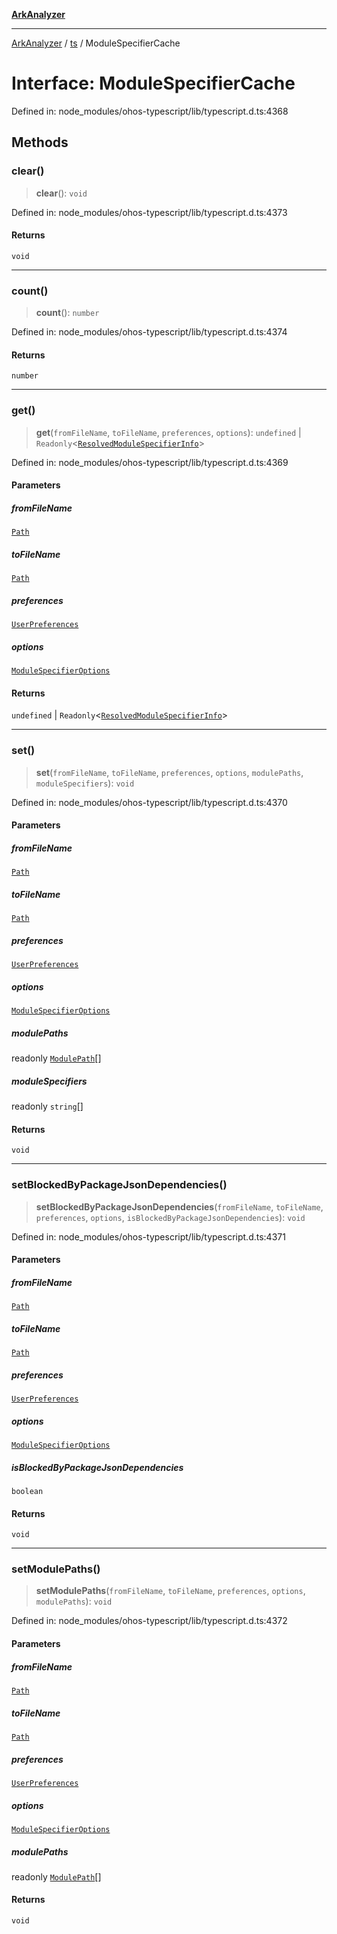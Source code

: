 [**ArkAnalyzer**](../../../../README.md)

***

[ArkAnalyzer](../../../../globals.md) / [ts](../README.md) / ModuleSpecifierCache

# Interface: ModuleSpecifierCache

Defined in: node\_modules/ohos-typescript/lib/typescript.d.ts:4368

## Methods

### clear()

> **clear**(): `void`

Defined in: node\_modules/ohos-typescript/lib/typescript.d.ts:4373

#### Returns

`void`

***

### count()

> **count**(): `number`

Defined in: node\_modules/ohos-typescript/lib/typescript.d.ts:4374

#### Returns

`number`

***

### get()

> **get**(`fromFileName`, `toFileName`, `preferences`, `options`): `undefined` \| `Readonly`\<[`ResolvedModuleSpecifierInfo`](ResolvedModuleSpecifierInfo.md)\>

Defined in: node\_modules/ohos-typescript/lib/typescript.d.ts:4369

#### Parameters

##### fromFileName

[`Path`](../type-aliases/Path.md)

##### toFileName

[`Path`](../type-aliases/Path.md)

##### preferences

[`UserPreferences`](UserPreferences.md)

##### options

[`ModuleSpecifierOptions`](ModuleSpecifierOptions.md)

#### Returns

`undefined` \| `Readonly`\<[`ResolvedModuleSpecifierInfo`](ResolvedModuleSpecifierInfo.md)\>

***

### set()

> **set**(`fromFileName`, `toFileName`, `preferences`, `options`, `modulePaths`, `moduleSpecifiers`): `void`

Defined in: node\_modules/ohos-typescript/lib/typescript.d.ts:4370

#### Parameters

##### fromFileName

[`Path`](../type-aliases/Path.md)

##### toFileName

[`Path`](../type-aliases/Path.md)

##### preferences

[`UserPreferences`](UserPreferences.md)

##### options

[`ModuleSpecifierOptions`](ModuleSpecifierOptions.md)

##### modulePaths

readonly [`ModulePath`](ModulePath.md)[]

##### moduleSpecifiers

readonly `string`[]

#### Returns

`void`

***

### setBlockedByPackageJsonDependencies()

> **setBlockedByPackageJsonDependencies**(`fromFileName`, `toFileName`, `preferences`, `options`, `isBlockedByPackageJsonDependencies`): `void`

Defined in: node\_modules/ohos-typescript/lib/typescript.d.ts:4371

#### Parameters

##### fromFileName

[`Path`](../type-aliases/Path.md)

##### toFileName

[`Path`](../type-aliases/Path.md)

##### preferences

[`UserPreferences`](UserPreferences.md)

##### options

[`ModuleSpecifierOptions`](ModuleSpecifierOptions.md)

##### isBlockedByPackageJsonDependencies

`boolean`

#### Returns

`void`

***

### setModulePaths()

> **setModulePaths**(`fromFileName`, `toFileName`, `preferences`, `options`, `modulePaths`): `void`

Defined in: node\_modules/ohos-typescript/lib/typescript.d.ts:4372

#### Parameters

##### fromFileName

[`Path`](../type-aliases/Path.md)

##### toFileName

[`Path`](../type-aliases/Path.md)

##### preferences

[`UserPreferences`](UserPreferences.md)

##### options

[`ModuleSpecifierOptions`](ModuleSpecifierOptions.md)

##### modulePaths

readonly [`ModulePath`](ModulePath.md)[]

#### Returns

`void`
